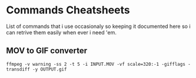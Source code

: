 # Commands Cheatsheets

List of commands that i use occasionaly so keeping it documented here so i can retrive them easily when ever i need 'em.

## MOV to GIF converter

```shell
ffmpeg -v warning -ss 2 -t 5 -i INPUT.MOV -vf scale=320:-1 -gifflags -transdiff -y OUTPUT.gif
```